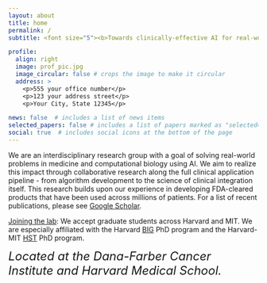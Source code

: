 ```yaml
---
layout: about
title: home
permalink: /
subtitle: <font size="5"><b>Towards clinically-effective AI for real-world impact</b></font><br/>

profile:
  align: right
  image: prof_pic.jpg
  image_circular: false # crops the image to make it circular
  address: >
    <p>555 your office number</p>
    <p>123 your address street</p>
    <p>Your City, State 12345</p>

news: false  # includes a list of news items
selected_papers: false # includes a list of papers marked as "selected={true}"
social: true  # includes social icons at the bottom of the page
---
```


We are an interdisciplinary research group with a goal of solving real-world problems in medicine and computational biology using AI. 
We aim to realize this impact through collaborative research along the full clinical application pipeline - from algorithm development to the science of clinical integration itself.
This research builds upon our experience in developing FDA-cleared products that have been used across millions of patients. 
For a list of recent publications, please see [Google Scholar](https://scholar.google.com/citations?user=NaSe78YAAAAJ&hl=en).

<u>Joining the lab</u>: We accept graduate students across Harvard and MIT. We are especially affiliated with the Harvard [BIG](https://dbmi.hms.harvard.edu/education/phd-program/big-phd-track) PhD program and the Harvard-MIT [HST](https://hst.mit.edu/) PhD program. 

<font size="5"><i>Located at the Dana-Farber Cancer Institute and Harvard Medical School.</i></font>
